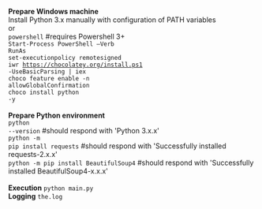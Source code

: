 <b>Prepare Windows machine</b><br>
Install Python 3.x manually with configuration of PATH variables<br>
or<br>
<code>powershell</code>                           #requires Powershell 3+<br>
<code>Start-Process PowerShell –Verb RunAs</code> <br>
<code>set-executionpolicy remotesigned</code><br>
<code>iwr https://chocolatey.org/install.ps1 -UseBasicParsing | iex</code><br>
<code>choco feature enable -n allowGlobalConfirmation</code><br>
<code>choco install python -y</code><br>
<br>
<b>Prepare Python environment</b><br>
<code>python --version</code>                       #should respond with 'Python 3.x.x'<br>
<code>python -m pip install requests</code>         #should respond with 'Successfully installed requests-2.x.x'<br>
<code>python -m pip install BeautifulSoup4</code>   #should respond with 'Successfully installed BeautifulSoup4-x.x.x'<br>
<br>
<b>Execution</b>
<code>python main.py</code>
<br>
<b>Logging</b>
<code>the.log</code>